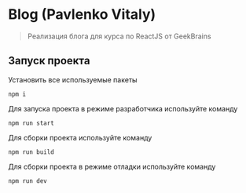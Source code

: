 # Blog (Pavlenko Vitaly)

> Реализация блога для курса по ReactJS от GeekBrains

## Запуск проекта

Установить все используемые пакеты

```
npm i
```

Для запуска проекта в режиме разработчика используйте команду

```
npm run start
```

Для сборки проекта используйте команду

```
npm run build
```

Для сборки проекта в режиме отладки используйте команду

```
npm run dev
```
